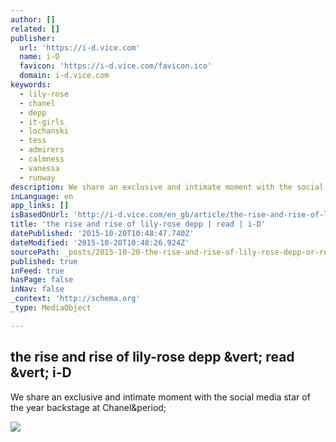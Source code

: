 ```yaml
---
author: []
related: []
publisher:
  url: 'https://i-d.vice.com'
  name: i-D
  favicon: 'https://i-d.vice.com/favicon.ico'
  domain: i-d.vice.com
keywords:
  - lily-rose
  - chanel
  - depp
  - it-girls
  - lochanski
  - tess
  - admirers
  - calmness
  - vanessa
  - runway
description: We share an exclusive and intimate moment with the social media star of the year backstage at Chanel.
inLanguage: en
app_links: []
isBasedOnUrl: 'http://i-d.vice.com/en_gb/article/the-rise-and-rise-of-lily-rose-depp'
title: 'the rise and rise of lily-rose depp | read | i-D'
datePublished: '2015-10-20T10:48:47.740Z'
dateModified: '2015-10-20T10:48:26.924Z'
sourcePath: _posts/2015-10-20-the-rise-and-rise-of-lily-rose-depp-or-read-or-i-d.md
published: true
inFeed: true
hasPage: false
inNav: false
_context: 'http://schema.org'
_type: MediaObject

---
```

<article style=""><h1>the rise and rise of lily-rose depp &amp;vert; read &amp;vert; i-D</h1><p>We share an exclusive and intimate moment with the social media star of the year backstage at Chanel&amp;period;</p><img src="https://i-d-images.vice.com/images/articles/meta/2015/10/19/the-rise-and-rise-of-lily-rose-depp-1445252535.jpg?crop=1xw:0.4358974358974359xh;0xw,0xh&amp;resize=2000:*&amp;output-format=image/jpeg&amp;output-quality=75" /></article>